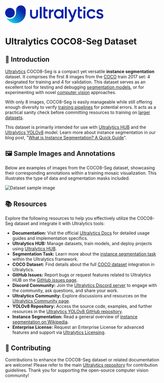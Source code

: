 <a href="https://www.ultralytics.com/"><img src="https://raw.githubusercontent.com/ultralytics/assets/main/logo/Ultralytics_Logotype_Original.svg" width="320" alt="Ultralytics logo"></a>

# Ultralytics COCO8-Seg Dataset

## 📄 Introduction

[Ultralytics](https://www.ultralytics.com/) COCO8-Seg is a compact yet versatile **instance segmentation** dataset. It comprises the first 8 images from the [COCO](https://cocodataset.org/#home) train 2017 set: 4 designated for training and 4 for validation. This dataset serves as an excellent tool for testing and debugging [segmentation models](https://docs.ultralytics.com/tasks/segment/), or for experimenting with novel [computer vision](https://en.wikipedia.org/wiki/Computer_vision) approaches.

With only 8 images, COCO8-Seg is easily manageable while still offering enough diversity to verify [training pipelines](https://docs.ultralytics.com/guides/model-training-tips/) for potential errors. It acts as a practical sanity check before committing resources to training on [larger datasets](https://docs.ultralytics.com/datasets/).

This dataset is primarily intended for use with [Ultralytics HUB](https://hub.ultralytics.com/) and the [Ultralytics YOLOv8](https://docs.ultralytics.com/models/yolov8/) model. Learn more about instance segmentation in our blog post, "[What is Instance Segmentation? A Quick Guide](https://www.ultralytics.com/blog/what-is-instance-segmentation-a-quick-guide)".

## 🖼️ Sample Images and Annotations

Below are examples of images from the COCO8-Seg dataset, showcasing their corresponding annotations within a training mosaic visualization. This illustrates the type of data and segmentation masks included.

<img src="https://user-images.githubusercontent.com/26833433/236818387-f7bde7df-caaa-46d1-8341-1f7504cd11a1.jpg" alt="Dataset sample image" width="800">

## 📚 Resources

Explore the following resources to help you effectively utilize the COCO8-Seg dataset and integrate it with Ultralytics tools:

- **Documentation:** Visit the official [Ultralytics Docs](https://docs.ultralytics.com/) for detailed usage guides and implementation specifics.
- **Ultralytics HUB:** Manage datasets, train models, and deploy projects using [Ultralytics HUB](https://hub.ultralytics.com/).
- **Segmentation Task:** Learn more about the [instance segmentation task](https://docs.ultralytics.com/tasks/segment/) within the Ultralytics framework.
- **COCO Dataset:** Find details about the full [COCO dataset](https://docs.ultralytics.com/datasets/segment/coco/) integration in Ultralytics.
- **GitHub Issues:** Report bugs or request features related to Ultralytics HUB on the [GitHub issues page](https://github.com/ultralytics/hub/issues/new/choose).
- **Discord Community:** Join the [Ultralytics Discord server](https://discord.com/invite/ultralytics) to engage with the community, ask questions, and share your work.
- **Ultralytics Community:** Explore discussions and resources on the [Ultralytics Community page](https://community.ultralytics.com/).
- **YOLOv8 Repository:** Access the source code, examples, and further resources in the [Ultralytics YOLOv8 GitHub repository](https://github.com/ultralytics/ultralytics).
- **Instance Segmentation:** Read a general overview of [instance segmentation on Wikipedia](https://en.wikipedia.org/wiki/Instance_segmentation).
- **Enterprise License:** Request an Enterprise License for advanced features and support via [Ultralytics Licensing](https://www.ultralytics.com/license).

## 🤝 Contributing

Contributions to enhance the COCO8-Seg dataset or related documentation are welcome! Please refer to the main [Ultralytics repository](https://github.com/ultralytics/ultralytics) for contribution guidelines. Thank you for supporting the open-source computer vision community!
